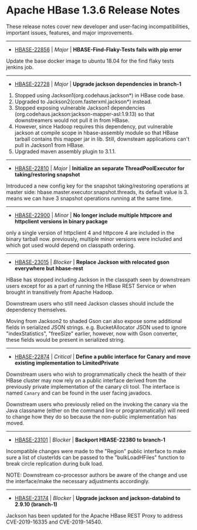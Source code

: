 
<!---
# Licensed to the Apache Software Foundation (ASF) under one
# or more contributor license agreements.  See the NOTICE file
# distributed with this work for additional information
# regarding copyright ownership.  The ASF licenses this file
# to you under the Apache License, Version 2.0 (the
# "License"); you may not use this file except in compliance
# with the License.  You may obtain a copy of the License at
#
#     http://www.apache.org/licenses/LICENSE-2.0
#
# Unless required by applicable law or agreed to in writing, software
# distributed under the License is distributed on an "AS IS" BASIS,
# WITHOUT WARRANTIES OR CONDITIONS OF ANY KIND, either express or implied.
# See the License for the specific language governing permissions and
# limitations under the License.
-->
# Apache HBase  1.3.6 Release Notes

These release notes cover new developer and user-facing incompatibilities, important issues, features, and major improvements.


---

* [HBASE-22856](https://issues.apache.org/jira/browse/HBASE-22856) | *Major* | **HBASE-Find-Flaky-Tests fails with pip error**

Update the base docker image to ubuntu 18.04 for the find flaky tests jenkins job.


---

* [HBASE-22728](https://issues.apache.org/jira/browse/HBASE-22728) | *Major* | **Upgrade jackson dependencies in branch-1**

1. Stopped using Jackson1(org.codehaus.jackson\*) in HBase code base. 
2. Upgraded to Jackson2(com.fasterxml.jackson\*) instead. 
3. Stopped exposing vulnerable Jackson1 dependencies (org.codehaus.jackson:jackson-mapper-asl:1.9.13) so that downstreamers would not pull it in from HBase.
4. However, since Hadoop requires this dependency, put vulnerable jackson at compile scope in hbase-assembly module so that HBase tarball contains this mapper jar in lib. Still, downsteam applications can't pull in Jackson1 from HBase.
5. Upgraded maven assembly plugin to 3.1.1.


---

* [HBASE-22810](https://issues.apache.org/jira/browse/HBASE-22810) | *Major* | **Initialize an separate ThreadPoolExecutor for taking/restoring snapshot**

Introduced a new config key for the snapshot taking/restoring operations at master side:  hbase.master.executor.snapshot.threads, its default value is 3.  means we can have 3 snapshot operations running at the same time.


---

* [HBASE-22900](https://issues.apache.org/jira/browse/HBASE-22900) | *Minor* | **No longer include multiple httpcore and httpclient versions in binary package**

only a single version of httpclient 4 and httpcore 4 are included in the binary tarball now. previously, multiple minor versions were included and which got used would depend on classpath ordering.


---

* [HBASE-23015](https://issues.apache.org/jira/browse/HBASE-23015) | *Blocker* | **Replace Jackson with relocated gson everywhere but hbase-rest**

<!-- markdown -->

HBase has stopped including Jackson in the classpath seen by downstream  users except for as a part of running the HBase REST Service or when brought in transitively from Apache Hadoop.

Downstream users who still need Jackson classes should include the dependency themselves.

Moving from Jackson2 to shaded Gson can also expose some additional fields in 
serialized JSON strings. e.g. BucketAllocator JSON used to ignore "indexStatistics", "freeSize" earlier, however, now with Gson converter, these fields would be present in serialized string.


---

* [HBASE-22874](https://issues.apache.org/jira/browse/HBASE-22874) | *Critical* | **Define a public interface for Canary and move existing implementation to LimitedPrivate**

<!-- markdown -->
Downstream users who wish to programmatically check the health of their HBase cluster may now rely on a public interface derived from the previously private implementation of the canary cli tool. The interface is named `Canary` and can be found in the user facing javadocs.

Downstream users who previously relied on the invoking the canary via the Java classname (either on the command line or programmatically) will need to change how they do so because the non-public implementation has moved.


---

* [HBASE-23101](https://issues.apache.org/jira/browse/HBASE-23101) | *Blocker* | **Backport HBASE-22380 to branch-1**

Incompatible changes were made to the "Region" public interface to make sure a list of clusterIds can be passed to the "bulkLoadHFiles" function to break circle replication during bulk load.

NOTE: Downstream co-processor authors be aware of the change and use the interface/make the necessary adjustments accordingly.


---

* [HBASE-23174](https://issues.apache.org/jira/browse/HBASE-23174) | *Blocker* | **Upgrade jackson and jackson-databind to 2.9.10 (branch-1)**

Jackson has been updated for the Apache HBase REST Proxy to address CVE-2019-16335 and CVE-2019-14540.



